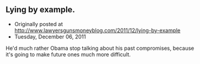 ## Lying by example.

 * Originally posted at http://www.lawyersgunsmoneyblog.com/2011/12/lying-by-example
 * Tuesday, December 06, 2011

He'd much rather Obama stop talking about his past compromises, because it's going to make future ones much more difficult.